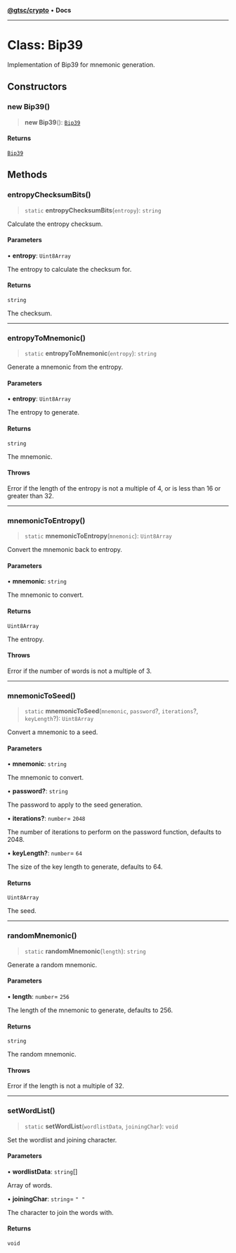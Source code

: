[**@gtsc/crypto**](../README.md) • **Docs**

***

# Class: Bip39

Implementation of Bip39 for mnemonic generation.

## Constructors

### new Bip39()

> **new Bip39**(): [`Bip39`](Bip39.md)

#### Returns

[`Bip39`](Bip39.md)

## Methods

### entropyChecksumBits()

> `static` **entropyChecksumBits**(`entropy`): `string`

Calculate the entropy checksum.

#### Parameters

• **entropy**: `Uint8Array`

The entropy to calculate the checksum for.

#### Returns

`string`

The checksum.

***

### entropyToMnemonic()

> `static` **entropyToMnemonic**(`entropy`): `string`

Generate a mnemonic from the entropy.

#### Parameters

• **entropy**: `Uint8Array`

The entropy to generate.

#### Returns

`string`

The mnemonic.

#### Throws

Error if the length of the entropy is not a multiple of 4, or is less than 16 or greater than 32.

***

### mnemonicToEntropy()

> `static` **mnemonicToEntropy**(`mnemonic`): `Uint8Array`

Convert the mnemonic back to entropy.

#### Parameters

• **mnemonic**: `string`

The mnemonic to convert.

#### Returns

`Uint8Array`

The entropy.

#### Throws

Error if the number of words is not a multiple of 3.

***

### mnemonicToSeed()

> `static` **mnemonicToSeed**(`mnemonic`, `password`?, `iterations`?, `keyLength`?): `Uint8Array`

Convert a mnemonic to a seed.

#### Parameters

• **mnemonic**: `string`

The mnemonic to convert.

• **password?**: `string`

The password to apply to the seed generation.

• **iterations?**: `number`= `2048`

The number of iterations to perform on the password function, defaults to 2048.

• **keyLength?**: `number`= `64`

The size of the key length to generate, defaults to 64.

#### Returns

`Uint8Array`

The seed.

***

### randomMnemonic()

> `static` **randomMnemonic**(`length`): `string`

Generate a random mnemonic.

#### Parameters

• **length**: `number`= `256`

The length of the mnemonic to generate, defaults to 256.

#### Returns

`string`

The random mnemonic.

#### Throws

Error if the length is not a multiple of 32.

***

### setWordList()

> `static` **setWordList**(`wordlistData`, `joiningChar`): `void`

Set the wordlist and joining character.

#### Parameters

• **wordlistData**: `string`[]

Array of words.

• **joiningChar**: `string`= `" "`

The character to join the words with.

#### Returns

`void`
